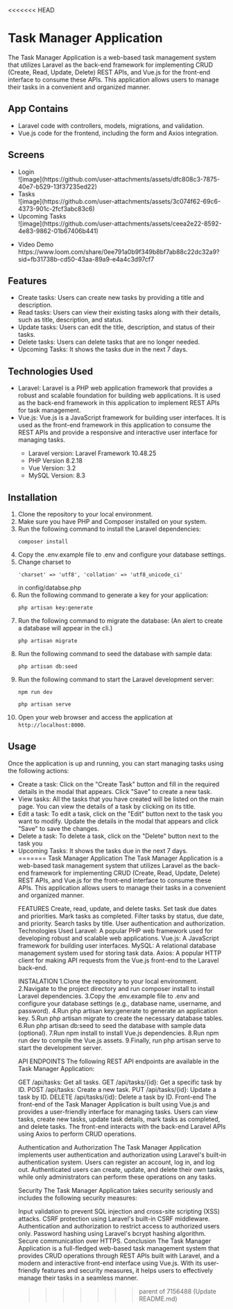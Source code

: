 <<<<<<< HEAD
<h1>Task Manager Application</h1>
    <p>The Task Manager Application is a web-based task management system that utilizes Laravel as the back-end framework for implementing CRUD (Create, Read, Update, Delete) REST APIs, and Vue.js for the front-end interface to consume these APIs. This application allows users to manage their tasks in a convenient and organized manner.</p>
<h2>App Contains</h2>
<ul>
  <li>Laravel code with controllers, models, migrations, and validation. </li>
  <li>Vue.js code for the frontend, including the form and Axios integration.</li>
</ul>
<h2>Screens</h2>
<ul>
    <li>Login </br>
        ![image](https://github.com/user-attachments/assets/dfc808c3-7875-40e7-b529-13f37235ed22)
    </li>
    <li>Tasks</br>
        ![image](https://github.com/user-attachments/assets/3c074f62-69c6-4373-901c-2fcf3abc83c6)
    </li>
    <li>Upcoming Tasks</br>
        ![image](https://github.com/user-attachments/assets/ceea2e22-8592-4e83-9862-01b67406b441)
    </li>
</ul>
<ul>
    <li>Video Demo</ br>
        https://www.loom.com/share/0ee791a0b9f349b8bf7ab88c22dc32a9?sid=fb31738b-cd50-43aa-89a9-e4a4c3d97cf7
    </li>
</ul>

<h2>Features</h2>
<ul>
    <li>Create tasks: Users can create new tasks by providing a title and description.</li>
    <li>Read tasks: Users can view their existing tasks along with their details, such as title, description, and status.</li>
    <li>Update tasks: Users can edit the title, description, and status of their tasks.</li>
    <li>Delete tasks: Users can delete tasks that are no longer needed.</li>
    <li>Upcoming Tasks: It shows the tasks due in the next 7 days.</li>
</ul>

<h2>Technologies Used</h2>
<ul>
    <li>Laravel: Laravel is a PHP web application framework that provides a robust and scalable foundation for building web applications. It is used as the back-end framework in this application to implement REST APIs for task management.</li>
    <li>Vue.js: Vue.js is a JavaScript framework for building user interfaces. It is used as the front-end framework in this application to consume the REST APIs and provide a responsive and interactive user interface for managing tasks.</li>
    <ul>
    <li>Laravel version: Laravel Framework 10.48.25</li>
    <li>PHP Version 8.2.18</li>
    <li>Vue Version: 3.2</li>
    <li>MySQL Version: 8.3</li>
    </ul>
</ul>

<h2>Installation</h2>
<ol>
    <li>Clone the repository to your local environment.</li>
    <li>Make sure you have PHP and Composer installed on your system.</li>
    <li>Run the following command to install the Laravel dependencies:</li>
    <pre><code>composer install</code></pre>
    <li>Copy the .env.example file to .env and configure your database settings.</li>
    <li>Change charset to <pre><code>'charset' => 'utf8', 'collation' => 'utf8_unicode_ci' </pre></code>in config/databse.php</li>
    <li>Run the following command to generate a key for your application:</li>
    <pre><code>php artisan key:generate</code></pre>
    <li>Run the following command to migrate the database: (An alert to create a database will appear in the cli.)</li>
    <pre><code>php artisan migrate</code></pre>
    <li>Run the following command to seed the database with sample data:</li>
    <pre><code>php artisan db:seed</code></pre>
    <li>Run the following command to start the Laravel development server:</li>
    <pre><code>npm run dev</code></pre>
    <pre><code>php artisan serve</code></pre>
    <li>Open your web browser and access the application at <code>http://localhost:8000</code>.</li>
</ol>

<h2>Usage</h2>
<p>Once the application is up and running, you can start managing tasks using the following actions:</p>
<ul>
    <li>Create a task: Click on the "Create Task" button and fill in the required details in the modal that appears. Click "Save" to create a new task.</li>
    <li>View tasks: All the tasks that you have created will be listed on the main page. You can view the details of a task by clicking on its title.</li>
    <li>Edit a task: To edit a task, click on the "Edit" button next to the task you want to modify. Update the details in the modal that appears and click "Save" to save the changes.</li>
    <li>Delete a task: To delete a task, click on the "Delete" button next to the task you</li>
    <li>Upcoming Tasks: It shows the tasks due in the next 7 days.</li>
=======
Task Manager Application
The Task Manager Application is a web-based task management system that utilizes Laravel as the back-end framework for implementing CRUD (Create, Read, Update, Delete) REST APIs, and Vue.js for the front-end interface to consume these APIs. This application allows users to manage their tasks in a convenient and organized manner.

FEATURES
Create, read, update, and delete tasks.
Set task due dates and priorities.
Mark tasks as completed.
Filter tasks by status, due date, and priority.
Search tasks by title.
User authentication and authorization.
Technologies Used
Laravel: A popular PHP web framework used for developing robust and scalable web applications.
Vue.js: A JavaScript framework for building user interfaces.
MySQL: A relational database management system used for storing task data.
Axios: A popular HTTP client for making API requests from the Vue.js front-end to the Laravel back-end.

INSTALATION
1.Clone the repository to your local environment.
2.Navigate to the project directory and run composer install to install Laravel dependencies.
3.Copy the .env.example file to .env and configure your database settings (e.g., database name, username, and password).
4.Run php artisan key:generate to generate an application key.
5.Run php artisan migrate to create the necessary database tables.
6.Run php artisan db:seed to seed the database with sample data (optional).
7.Run npm install to install Vue.js dependencies.
8.Run npm run dev to compile the Vue.js assets.
9.Finally, run php artisan serve to start the development server.

API ENDPOINTS
The following REST API endpoints are available in the Task Manager Application:

GET /api/tasks: Get all tasks.
GET /api/tasks/{id}: Get a specific task by ID.
POST /api/tasks: Create a new task.
PUT /api/tasks/{id}: Update a task by ID.
DELETE /api/tasks/{id}: Delete a task by ID.
Front-end
The front-end of the Task Manager Application is built using Vue.js and provides a user-friendly interface for managing tasks. Users can view tasks, create new tasks, update task details, mark tasks as completed, and delete tasks. The front-end interacts with the back-end Laravel APIs using Axios to perform CRUD operations.

Authentication and Authorization
The Task Manager Application implements user authentication and authorization using Laravel's built-in authentication system. Users can register an account, log in, and log out. Authenticated users can create, update, and delete their own tasks, while only administrators can perform these operations on any tasks.

Security
The Task Manager Application takes security seriously and includes the following security measures:

Input validation to prevent SQL injection and cross-site scripting (XSS) attacks.
CSRF protection using Laravel's built-in CSRF middleware.
Authentication and authorization to restrict access to authorized users only.
Password hashing using Laravel's bcrypt hashing algorithm.
Secure communication over HTTPS.
Conclusion
The Task Manager Application is a full-fledged web-based task management system that provides CRUD operations through REST APIs built with Laravel, and a modern and interactive front-end interface using Vue.js. With its user-friendly features and security measures, it helps users to effectively manage their tasks in a seamless manner.





>>>>>>> parent of 7156488 (Update README.md)
